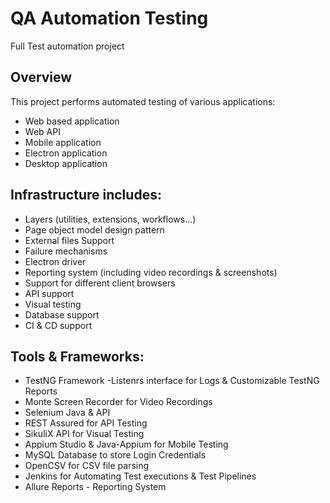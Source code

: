# QA Automation Testing  


Full Test automation project 

## Overview
This project performs automated testing of various applications:

- Web based application
- Web API
- Mobile application
- Electron application
- Desktop application

## Infrastructure includes:
- Layers (utilities, extensions, workflows...)
- Page object model design pattern
- External files Support
- Failure mechanisms
- Electron driver
- Reporting system (including video recordings & screenshots)
- Support for different client browsers
- API support
- Visual testing
- Database support
- CI & CD support


## Tools & Frameworks:
- TestNG Framework
 -Listenrs interface for Logs & Customizable TestNG Reports
- Monte Screen Recorder for Video Recordings
- Selenium Java & API
- REST Assured for API Testing
- SikuliX API for Visual Testing
- Appium Studio & Java-Appium for Mobile Testing
- MySQL Database to store Login Credentials
- OpenCSV for CSV file parsing
- Jenkins for Automating Test executions & Test Pipelines
- Allure Reports - Reporting System

